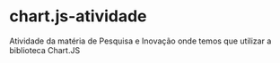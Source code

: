 # chart.js-atividade
Atividade da matéria de Pesquisa e Inovação onde temos que utilizar a biblioteca Chart.JS
